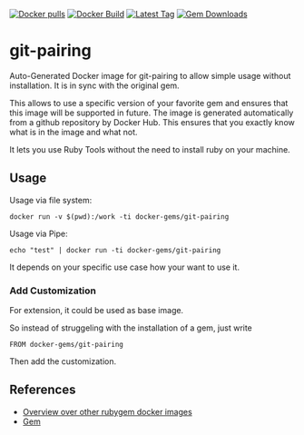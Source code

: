 [![Docker pulls](https://img.shields.io/docker/pulls/rubygem/git-pairing.svg)](https://hub.docker.com/r/rubygem/git-pairing/)
[![Docker Build](https://img.shields.io/docker/automated/rubygem/git-pairing.svg)](https://hub.docker.com/r/rubygem/git-pairing/)
[![Latest Tag](https://img.shields.io/github/tag/docker-rubygem/git-pairing.svg)](https://hub.docker.com/r/rubygem/git-pairing/)
[![Gem Downloads](https://img.shields.io/gem/dt/git-pairing.svg)](https://rubygems.org/gems/git-pairing/)
# git-pairing

Auto-Generated Docker image for git-pairing to allow simple usage without installation.
It is in sync with the original gem.

This allows to use a specific version of your favorite gem and ensures that this image will be supported in future.
The image is generated automatically from a github repository by Docker Hub.
This ensures that you exactly know what is in the image and what not.

It lets you use Ruby Tools without the need to install ruby on your machine.

## Usage

Usage via file system:

`docker run -v $(pwd):/work -ti docker-gems/git-pairing`

Usage via Pipe:

`echo "test" | docker run -ti docker-gems/git-pairing`

It depends on your specific use case how your want to use it.

### Add Customization

For extension, it could be used as base image.

So instead of struggeling with the installation of a gem, just write

`FROM docker-gems/git-pairing`

Then add the customization.

## References

 - [Overview over other rubygem docker images](https://github.com/thinkbot/docker-rubygem)
 - [Gem](https://rubygems.org/gems/git-pairing/)
